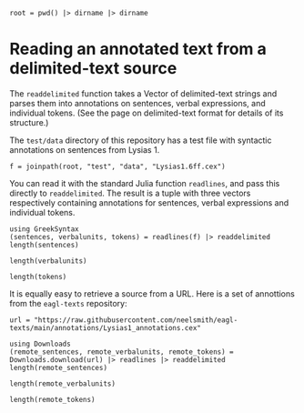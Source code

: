 ```@setup basic
root = pwd() |> dirname |> dirname
```

# Reading an annotated text from a delimited-text source

The `readdelimited` function takes a Vector of delimited-text strings and parses them into annotations on sentences, verbal expressions, and individual tokens.  (See the page on delimited-text format for details of its structure.)


The `test/data` directory of this repository has a test file with syntactic annotations on sentences from Lysias 1.

```@example basic
f = joinpath(root, "test", "data", "Lysias1.6ff.cex")
```

You can read it with the standard Julia function `readlines`, and pass this directly to `readdelimited`. The result is a tuple with three vectors respectively containing annotations for sentences, verbal expressions and individual tokens.

```@example basic
using GreekSyntax
(sentences, verbalunits, tokens) = readlines(f) |> readdelimited
length(sentences)
```

```@example basic
length(verbalunits)
```
```@example basic
length(tokens)
```

It is equally easy to retrieve a source from a URL.  Here is a  set of annottions from the `eagl-texts` repository:

```@example basic
url = "https://raw.githubusercontent.com/neelsmith/eagl-texts/main/annotations/Lysias1_annotations.cex"

using Downloads
(remote_sentences, remote_verbalunits, remote_tokens) = Downloads.download(url) |> readlines |> readdelimited
length(remote_sentences)
```

```@example basic
length(remote_verbalunits)
```
```@example basic
length(remote_tokens)
```